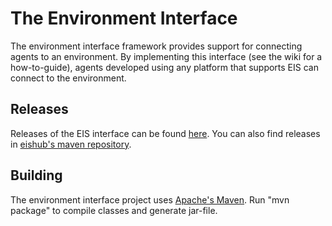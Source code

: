 # The Environment Interface

The environment interface framework provides support for connecting agents to an environment. By implementing this interface (see the wiki for a how-to-guide), agents developed using any platform that supports EIS can connect to the environment.

## Releases

Releases of the EIS interface can be found [here](https://github.com/eishub/eis/releases). You can also find releases in [eishub's maven repository](https://github.com/eishub/mvn-repo/tree/master/apleis).

## Building

The environment interface project uses [Apache's Maven](http://maven.apache.org). Run "mvn package" to compile classes and generate jar-file.
